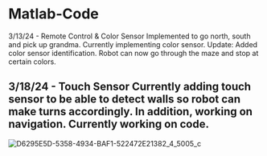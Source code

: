 # Matlab-Code
3/13/24 - Remote Control & Color Sensor
Implemented to go north, south and pick up grandma. Currently implementing color sensor.
Update: Added color sensor identification. Robot can now go through the maze and stop at certain colors. 

3/18/24 - Touch Sensor 
Currently adding touch sensor to be able to detect walls so robot can make turns accordingly.
In addition, working on navigation.
Currently working on code.
----------
![D6295E5D-5358-4934-BAF1-522472E21382_4_5005_c](https://github.com/elvis808/Matlab-Code-/assets/67409144/460c180a-5c00-44f7-87a8-1829b14e8966)
